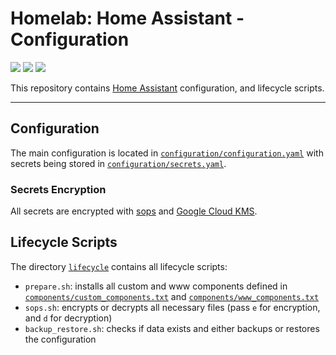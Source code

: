 # Homelab: Home Assistant - Configuration

[![](https://img.shields.io/github/license/muhlba91/homelab-home-assistant-configuration?style=for-the-badge)](LICENSE.md)
[![](https://img.shields.io/github/actions/workflow/status/muhlba91/homelab-home-assistant-configuration/verify.yml?style=for-the-badge)](https://github.com/muhlba91/homelab-home-assistant-configuration/actions/workflows/verify.yml)
[![](https://api.scorecard.dev/projects/github.com/muhlba91/homelab-home-assistant-configuration/badge?style=for-the-badge)](https://scorecard.dev/viewer/?uri=github.com/muhlba91/homelab-home-assistant-configuration)

This repository contains [Home Assistant](http://home-assistant.io) configuration, and lifecycle scripts.

---

## Configuration

The main configuration is located in [`configuration/configuration.yaml`](configuration/configuration.yaml) with secrets being stored in [`configuration/secrets.yaml`](configuration/secrets.yaml).

### Secrets Encryption

All secrets are encrypted with [sops](https://github.com/mozilla/sops) and [Google Cloud KMS](https://cloud.google.com/security-key-management).

## Lifecycle Scripts

The directory [`lifecycle`](lifecycle/) contains all lifecycle scripts:

- `prepare.sh`: installs all custom and www components defined in [`components/custom_components.txt`](components/custom_components.txt) and [`components/www_components.txt`](components/www_components.txt)
- `sops.sh`: encrypts or decrypts all necessary files (pass `e` for encryption, and `d` for decryption)
- `backup_restore.sh`: checks if data exists and either backups or restores the configuration
